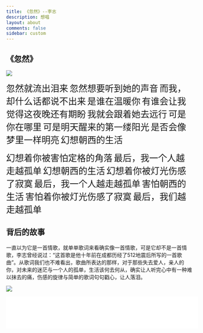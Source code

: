 ```yaml
---
title: 《忽然》--李志
description: 想唱
layout: about
comments: false
sidebar: custom
---
```


## 《忽然》

![](https://scdxxm.oss-cn-shanghai.aliyuncs.com/img/忽然-李志.jpeg)

<font size=5 >忽然就流出泪来</font>
<font size=5 >忽然想要听到她的声音</font>
<font size=5 >而我，却什么话都说不出来</font>
<font size=5 >是谁在温暖你</font>
<font size=5 >有谁会让我觉得这夜晚还有期盼</font>
<font size=5 >我就会跟着她去远行</font>
<font size=5 >可是你在哪里</font>
<font size=5 >可是明天醒来的第一缕阳光</font>
<font size=5 >是否会像梦里一样明亮</font>
<font size=5 >幻想朝西的生活</font>

<font size=5 >幻想着你被害怕定格的角落</font>
<font size=5 >最后，我一个人越走越孤单</font>
<font size=5 >幻想朝西的生活</font>
<font size=5 >幻想着你被灯光伤感了寂寞</font>
<font size=5 >最后，我一个人越走越孤单</font>
<font size=5 >害怕朝西的生活</font>
<font size=5 >害怕着你被灯光伤感了寂寞</font>
<font size=5 >最后，我们越走越孤单</font>

## 背后的故事

​      一直以为它是一首情歌，就单单歌词来看确实像一首情歌，可是它却不是一首情歌，李志曾经说过：“这首歌是他十年前在成都历经了512地震后所写的一首歌曲”。从歌词我们也不难看出，歌曲所表达的那样，对于那些失去爱人，亲人的你，对未来的迷茫与一个人的孤单，生活该何去何从，确实让人听完心中有一种难以抹去的痛，伤感的旋律与简单的歌词句句戳心，让人落泪。

![](https://scdxxm.oss-cn-shanghai.aliyuncs.com/img/李志.jpg)

<iframe frameborder="no" border="0" marginwidth="0" marginheight="0" width=520 height=86 src="//music.163.com/outchain/player?type=2&id=1386055751&auto=1&height=66"></iframe>



